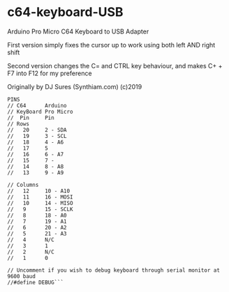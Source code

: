 # c64-keyboard-USB
Arduino Pro Micro C64 Keyboard to USB Adapter

First version simply fixes the cursor up to work using both left AND right shift

Second version changes the C= and CTRL key behaviour, and makes C+ + F7 into F12 for my preference

Originally by DJ Sures (Synthiam.com) (c)2019 

```
PINS
// C64      Arduino
// KeyBoard Pro Micro
//  Pin     Pin
// Rows
//   20     2 - SDA
//   19     3 - SCL
//   18     4 - A6
//   17     5
//   16     6 - A7
//   15     7 -
//   14     8 - A8
//   13     9 - A9

// Columns
//   12     10 - A10
//   11     16 - MOSI
//   10     14 - MISO
//   9      15 - SCLK
//   8      18 - A0
//   7      19 - A1
//   6      20 - A2
//   5      21 - A3
//   4      N/C
//   3      1
//   2      N/C
//   1      0

// Uncomment if you wish to debug keyboard through serial monitor at 9600 baud
//#define DEBUG```
